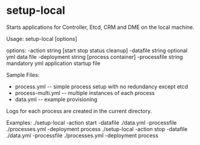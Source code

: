 # setup-local 

Starts applications for Controller, Etcd, CRM and DME on the local machine.  

Usage: 
setup-local [options]

options:
  -action string
        [start stop status cleanup]
  -datafile string
        optional yml data file
  -deployment string
        [process container]
  -processfile string
        mandatory yml application startup file


Sample Files:
- process.yml -- simple process setup with no redundancy except etcd
- process-multi.yml -- multiple instances of each process
- data.yml -- example provisioning

Logs for each process are created in the current directory.

Examples:
./setup-local  -action start -datafile ./data.yml  -processfile ./processes.yml -deployment process
./setup-local  -action stop -datafile ./data.yml  -processfile ./processes.yml -deployment process


